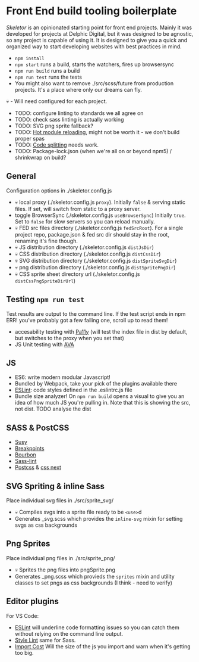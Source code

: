 # Front End build tooling boilerplate 

_Skeletor_ is an opinionated starting point for front end projects. Mainly it was developed for projects at Delphic Digital, but it was designed to be agnostic, so any project is capable of using it. It is designed to give you a quick and organized way to start developing websites with best practices in mind.

 - `npm install`
 - `npm start` runs a build, starts the watchers, fires up browsersync
 - `npm run build` runs a build
 - `npm run test` runs the tests
 - You might also want to remove ./src/scss/future from production projects. It's a place where only our dreams can fly.

💀 - Will need configured for each project.

 - TODO: configure linting to standards we all agree on
 - TODO: check sass linting is actually working
 - TODO: SVG png sprite fallback?
 - TODO: [Hot module reloading](https://css-tricks.com/combine-webpack-gulp-4/), might not be worth it - we don't build proper spas
 - TODO: [Code splitting](https://webpack.js.org/plugins/commons-chunk-plugin/) needs work.
 - TODO: Package-lock.json (when we're all on or beyond npm5) / shrinkwrap on build?

## General

Configuration options in ./skeletor.config.js

 - 💀 local proxy (./skeletor.config.js `proxy`). Initially `false` & serving static files. If set, will switch from static to a proxy server.
 - toggle BrowserSync (./skeletor.config.js `useBrowserSync`) Initially `true`. Set to `false` for slow servers so you can reload manually.
 - 💀 FED src files directory (./skeletor.config.js `fedSrcRoot`). For a single project repo, package.json & fed src dir should stay in the root, renaming it's fine though.
 - 💀 JS distribution directory (./skeletor.config.js `distJsDir`)
 - 💀 CSS distribution directory (./skeletor.config.js `distCssDir`)
 - 💀 SVG distribution directory (./skeletor.config.js `distSpriteSvgDir`)
 - 💀 png distribution directory (./skeletor.config.js `distSpritePngDir`)
 - 💀 CSS sprite sheet directory url (./skeletor.config.js `distCssPngSpriteDirUrl`) 

## Testing `npm run test`

Test results are output to the command line. If the test script ends in npm ERR! you've probably got a few failing one, scroll up to read them!

 - accesability testing with [Pa11y](http://pa11y.org/) (will test the index file in dist by default, but switches to the proxy when you set that)
 - JS Unit testing with [AVA](https://github.com/avajs/ava)

## JS

 - ES6: write modern modular Javascript!
 - Bundled by Webpack, take your pick of the plugins available there
 - [ESLint](https://eslint.org/): code styles defined in the .eslintrc.js file
 - Bundle size analyzer! On `npm run build` opens a visual to give you an idea of how much JS you're pulling in. Note that this is showing the src, not dist. TODO analyse the dist

## SASS & PostCSS

 - [Susy](http://oddbird.net/susy/)
 - [Breakpoints](http://breakpoint-sass.com/)
 - [Bourbon](http://bourbon.io/)
 - [Sass-lint](https://github.com/sasstools/sass-lint)
 - [Postcss](http://postcss.org/) & [css next](http://cssnext.io/features/)

## SVG Spriting & inline Sass

Place individual svg files in ./src/sprite_svg/

 - 💀 Compiles svgs into a sprite file ready to be `<use>`d
 - Generates _svg.scss which provides the `inline-svg` mixin for setting svgs as css backgrounds

## Png Sprites

Place individual png files in ./src/sprite_png/

 - 💀 Sprites the png files into pngSprite.png
 - Generates _png.scss which provieds the `sprites` mixin and utility classes to set pngs as css backgrounds (I think - need to verify)

## Editor plugins

For VS Code:

 - [ESLint](https://marketplace.visualstudio.com/items?itemName=dbaeumer.vscode-eslint) will underline code formatting issues so you can catch them without relying on the command line output.
 - [Style Lint](https://marketplace.visualstudio.com/items?itemName=shinnn.stylelint) same for Sass.
 - [Import Cost](https://marketplace.visualstudio.com/items?itemName=wix.vscode-import-cost) Will the size of the js you import and warn when it's getting too big.